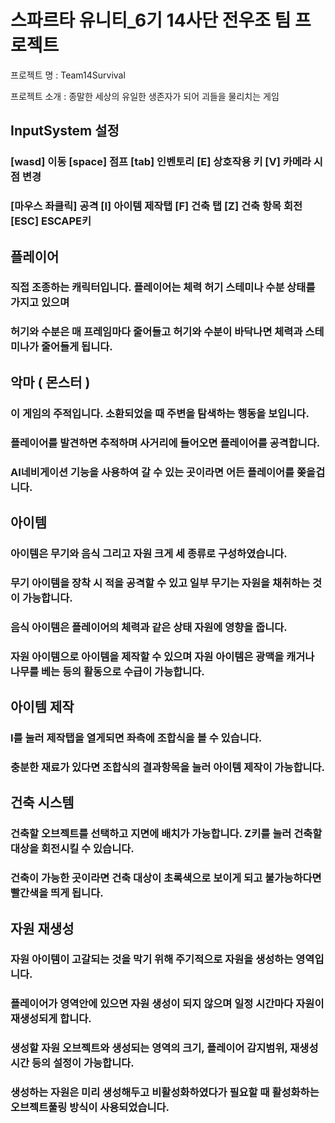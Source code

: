 #  스파르타 유니티_6기 14사단 전우조 팀 프로젝트 
 프로젝트 명 : Team14Survival
 
 프로젝트 소개 : 종말한 세상의 유일한 생존자가 되어 괴들을 물리치는 게임


## InputSystem 설정 
### [wasd] 이동 [space] 점프 [tab] 인벤토리 [E] 상호작용 키 [V] 카메라 시점 변경
### [마우스 좌클릭] 공격 [I] 아이템 제작탭 [F] 건축 탭 [Z] 건축 항목 회전 [ESC] ESCAPE키

## 플레이어
### 직접 조종하는 캐릭터입니다. 플레이어는 체력 허기 스테미나 수분 상태를 가지고 있으며
### 허기와 수분은 매 프레임마다 줄어들고 허기와 수분이 바닥나면 체력과 스테미나가 줄어들게 됩니다.

## 악마 ( 몬스터 )
### 이 게임의 주적입니다. 소환되었을 때 주변을 탐색하는 행동을 보입니다. 
### 플레이어를 발견하면 추적하며 사거리에 들어오면 플레이어를 공격합니다.
### AI네비게이션 기능을 사용하여 갈 수 있는 곳이라면 어든 플레이어를 쫒을겁니다.

## 아이템
### 아이템은 무기와 음식 그리고 자원 크게 세 종류로 구성하였습니다.
### 무기 아이템을 장착 시 적을 공격할 수 있고 일부 무기는 자원을 채취하는 것이 가능합니다.
### 음식 아이템은 플레이어의 체력과 같은 상태 자원에 영향을 줍니다.
### 자원 아이템으로 아이템을 제작할 수 있으며 자원 아이템은 광맥을 캐거나 나무를 베는 등의 활동으로 수급이 가능합니다.

## 아이템 제작
### I를 눌러 제작탭을 열게되면 좌측에 조합식을 볼 수 있습니다.
### 충분한 재료가 있다면 조합식의 결과항목을 눌러 아이템 제작이 가능합니다.

## 건축 시스템
### 건축할 오브젝트를 선택하고 지면에 배치가 가능합니다. Z키를 눌러 건축할 대상을 회전시킬 수 있습니다.
### 건축이 가능한 곳이라면 건축 대상이 초록색으로 보이게 되고 불가능하다면 빨간색을 띄게 됩니다.

## 자원 재생성
### 자원 아이템이 고갈되는 것을 막기 위해 주기적으로 자원을 생성하는 영역입니다.
### 플레이어가 영역안에 있으면 자원 생성이 되지 않으며 일정 시간마다 자원이 재생성되게 합니다.
### 생성할 자원 오브젝트와 생성되는 영역의 크기, 플레이어 감지범위, 재생성 시간 등의 설정이 가능합니다.
### 생성하는 자원은 미리 생성해두고 비활성화하였다가 필요할 때 활성화하는 오브젝트풀링 방식이 사용되었습니다.
